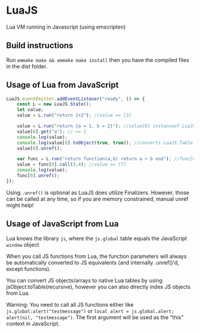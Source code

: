 LuaJS
=====

Lua VM running in Javascript (using emscripten)

Build instructions
------------------

Run `emmake make && emmake make install` then you have the compiled files in the dist folder.

Usage of Lua from JavaScript
----------------------------

```javascript
LuaJS.eventEmitter.addEventListener("ready", () => {
    const L = new LuaJS.State();
    let value;
    value = L.run("return 1+2"); //value == [3]

    value = L.run("return {a = 1, b = 2}"); //value[0] instanceof LuaJS.Table, value[0] instanceof LuaJS.Reference
    value[0].get("a"); // == 1
    console.log(value);
    console.log(value[0].toObject(true, true)); //converts LuaJS.Table to JavaScript object (will drop all other LuaJS.Reference-s if unrefAll == true)
    value[0].unref();

    var func = L.run("return function(a,b) return a + b end"); //func[0] instanceof LuaJS.Function, func[0] instanceof LuaJS.Reference
    value = func[0].call(3,4); //value == [7]
    console.log(value);
    func[0].unref();
});
```

Using `.unref()` is optional as LuaJS does utilize Finalizers. However, those can be called at any time, so if you are memory constrained, manual unref might help!

Usage of JavaScript from Lua
----------------------------
Lua knows the library `js`, where the `js.global` table equals the JavaScript `window` object

When you call JS functions from Lua, the function parameters will always be automatically converted to JS equivalents (and internally .unref()'d, except functions).

You can convert JS objects/arrays to native Lua tables by using jsObject:toTable(recursive), however you can also directly index JS objects from Lua.

Warning: You need to call all JS functions either like `js.global:alert("testmessage")` or `local alert = js.global.alert; alert(nil, "testmessage")`. The first argument will be used as the "this" context in JavaScript.
